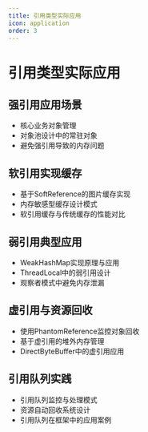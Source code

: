 ```yaml
---
title: 引用类型实际应用
icon: application
order: 3
---
```

# 引用类型实际应用

## 强引用应用场景
- 核心业务对象管理
- 对象池设计中的常驻对象
- 避免强引用导致的内存问题

## 软引用实现缓存
- 基于SoftReference的图片缓存实现
- 内存敏感型缓存设计模式
- 软引用缓存与传统缓存的性能对比

## 弱引用典型应用
- WeakHashMap实现原理与应用
- ThreadLocal中的弱引用设计
- 观察者模式中避免内存泄漏

## 虚引用与资源回收
- 使用PhantomReference监控对象回收
- 基于虚引用的堆外内存管理
- DirectByteBuffer中的虚引用应用

## 引用队列实践
- 引用队列监控与处理模式
- 资源自动回收系统设计
- 引用队列在框架中的应用案例
